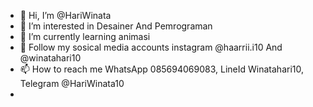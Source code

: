 - 👋 Hi, I’m @HariWinata
- 👀 I’m interested in  Desainer And Pemrograman
- 🌱 I’m currently learning  animasi 
- 💞 Follow my sosical media accounts instagram @haarrii.i10 And @winatahari10
- 📫 How to reach me  WhatsApp 085694069083, LineId Winatahari10, Telegram @HariWinata10
- 
<!---
HariWinata/HariWinata is a ✨ special ✨ repository because its `README.md` (this file) appears on your GitHub profile.
You can click the Preview link to take a look at your changes.
--->
